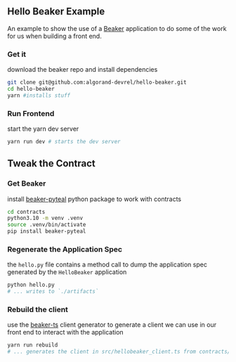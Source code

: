 Hello Beaker Example
--------------------

An example to show the use of a [Beaker](https://beaker.algo.xyz) application to do some of the work for us when building a front end.


### Get it

download the beaker repo and install dependencies 

```sh
git clone git@github.com:algorand-devrel/hello-beaker.git
cd hello-beaker
yarn #installs stuff
```

### Run Frontend

start the yarn dev server

```sh
yarn run dev # starts the dev server
```

## Tweak the Contract

### Get Beaker

install [beaker-pyteal](https://github.com/algorand-devrel/beaker) python package to work with contracts

```sh
cd contracts
python3.10 -m venv .venv
source .venv/bin/activate
pip install beaker-pyteal
```

### Regenerate the Application Spec

the `hello.py` file contains a method call to dump the application spec generated by the `HelloBeaker` application

```sh
python hello.py
# ... writes to `./artifacts`
```

### Rebuild the client

use the [beaker-ts](https://github.com/algorand-devrel/beaker-ts) client generator to generate a client we can use in our front end to interact with the application

```sh
yarn run rebuild 
# ... generates the client in src/hellobeaker_client.ts from contracts/artifacts/HelloBeaker.json
```
